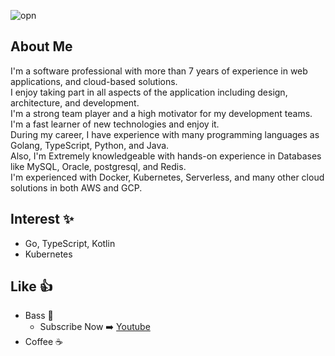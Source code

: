 ![opn](https://user-images.githubusercontent.com/21375602/199777166-7f45a39b-1648-4132-b855-dbb863ddd5c6.png)

## About Me
I'm a software professional with more than 7 years of experience in web applications, and cloud-based solutions.<br>
I enjoy taking part in all aspects of the application including design, architecture, and development.<br>
I'm a strong team player and a high motivator for my development teams.<br>
I'm a fast learner of new technologies and enjoy it.<br>
During my career, I have experience with many programming languages as Golang, TypeScript, Python, and Java.<br>
Also, I'm Extremely knowledgeable with hands-on experience in Databases like MySQL, Oracle, postgresql, and Redis.<br>
I'm experienced with Docker, Kubernetes, Serverless, and many other cloud solutions in both AWS and GCP.<br>

## Interest ✨
- Go, TypeScript, Kotlin
- Kubernetes

## Like 👍
- Bass :guitar:
  - Subscribe Now ➡️ [Youtube](https://www.youtube.com/channel/UCtVbWDfFQaunsnRydi9uOog)
- Coffee :coffee:
